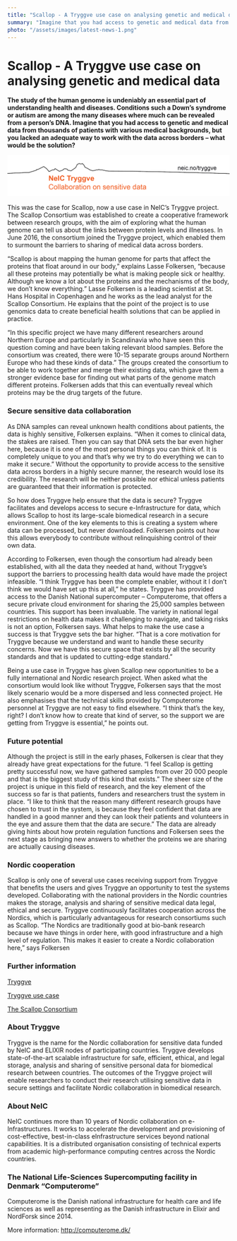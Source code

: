 ```yaml
---
title: "Scallop - A Tryggve use case on analysing genetic and medical data"
summary: "Imagine that you had access to genetic and medical data from thousands of patients with various medical backgrounds, but you lacked an adequate way to work with the data across borders. Read about Tryggve helped the Scallop consortium over these challenges."
photo: "/assets/images/latest-news-1.png"
---
```


Scallop - A Tryggve use case on analysing genetic and medical data
===============================

**The study of the human genome is undeniably an essential part of understanding health and diseases. Conditions such a Down’s syndrome or autism are among the many diseases where much can be revealed from a person’s DNA. Imagine that you had access to genetic and medical data from thousands of patients with various medical backgrounds, but you lacked an adequate way to work with the data across borders – what would be the solution?**

<a href="/assets/images/news/Tryggve_pdfheader_original.png">  
  <img class="smallpic" src="/assets/images/news/Tryggve_pdfheader_original.png">
</a>

This was the case for Scallop, now a use case in NeIC’s Tryggve project. The Scallop Consortium was established to create a cooperative framework between research groups, with the aim of exploring what the human genome can tell us about the links between protein levels and illnesses. In June 2016, the consortium joined the Tryggve project, which enabled them to surmount the barriers to sharing of medical data across borders. 

“Scallop is about mapping the human genome for parts that affect the proteins that float around in our body,” explains Lasse Folkersen, “because all these proteins may potentially be what is making people sick or healthy. Although we know a lot about the proteins and the mechanisms of the body, we don’t know everything.” Lasse Folkersen is a leading scientist at St. Hans Hospital in Copenhagen and he works as the lead analyst for the Scallop Consortium. He explains that the point of the project is to use genomics data to create beneficial health solutions that can be applied in practice.

“In this specific project we have many different researchers around Northern Europe and particularly in Scandinavia who have seen this question coming and have been taking relevant blood samples. Before the consortium was created, there were 10-15 separate groups around Northern Europe who had these kinds of data.” The groups created the consortium to be able to work together and merge their existing data, which gave them a stronger evidence base for finding out what parts of the genome match different proteins. Folkersen adds that this can eventually reveal which proteins may be the drug targets of the future. 

### Secure sensitive data collaboration

As DNA samples can reveal unknown health conditions about patients, the data is highly sensitive, Folkersen explains. “When it comes to clinical data, the stakes are raised. Then you can say that DNA sets the bar even higher here, because it is one of the most personal things you can think of. It is completely unique to you and that’s why we try to do everything we can to make it secure.” Without the opportunity to provide access to the sensitive data across borders in a highly secure manner, the research would lose its credibility. The research will be neither possible nor ethical unless patients are guaranteed that their information is protected. 

So how does Tryggve help ensure that the data is secure? Tryggve facilitates and develops access to secure e-Infrastructure for data, which allows Scallop to host its large-scale biomedical research in a secure environment. One of the key elements to this is creating a system where data can be processed, but never downloaded. Folkersen points out how this allows everybody to contribute without relinquishing control of their own data.

According to Folkersen, even though the consortium had already been established, with all the data they needed at hand, without Tryggve’s support the barriers to processing health data would have made the project infeasible. “I think Tryggve has been the complete enabler, without it I don’t think we would have set up this at all,” he states. Tryggve has provided access to the Danish National supercomputer – Computerome, that offers a secure private cloud environment for sharing the 25,000 samples between countries. This support has been invaluable. The variety in national legal restrictions on health data makes it challenging to navigate, and taking risks is not an option, Folkersen says. What helps to make the use case a success is that Tryggve sets the bar higher. “That is a core motivation for Tryggve because we understand and want to handle these security concerns. Now we have this secure space that exists by all the security standards and that is updated to cutting-edge standard.” 

Being a use case in Tryggve has given Scallop new opportunities to be a fully international and Nordic research project. When asked what the consortium would look like without Tryggve, Folkersen says that the most likely scenario would be a more dispersed and less connected project. He also emphasises that the technical skills provided by Computerome personnel at Tryggve are not easy to find elsewhere. “I think that’s the key, right? I don’t know how to create that kind of server, so the support we are getting from Tryggve is essential,” he points out.

### Future potential

Although the project is still in the early phases, Folkersen is clear that they already have great expectations for the future. “I feel Scallop is getting pretty successful now, we have gathered samples from over 20 000 people and that is the biggest study of this kind that exists.” The sheer size of the project is unique in this field of research, and the key element of the success so far is that patients, funders and researchers trust the system in place. “I like to think that the reason many different research groups have chosen to trust in the system, is because they feel confident that data are handled in a good manner and they can look their patients and volunteers in the eye and assure them that the data are secure.” The data are already giving hints about how protein regulation functions and Folkersen sees the next stage as bringing new answers to whether the proteins we are sharing are actually causing diseases.

### Nordic cooperation

Scallop is only one of several use cases receiving support from Tryggve that benefits the users and gives Tryggve an opportunity to test the systems developed. Collaborating with the national providers in the Nordic countries makes the storage, analysis and sharing of sensitive medical data legal, ethical and secure. Tryggve continuously facilitates cooperation across the Nordics, which is particularly advantageous for research consortiums such as Scallop. “The Nordics are traditionally good at bio-bank research because we have things in order here, with good infrastructure and a high level of regulation. This makes it easier to create a Nordic collaboration here,” says Folkersen

### Further information

[Tryggve](https://neic.no/tryggve)

[Tryggve use case](https://neic.no/tryggve/usecase)

[The Scallop Consortium](https://www.olink.com/scallop/ )



### About Tryggve

Tryggve is the name for the Nordic collaboration for sensitive data funded by NeIC and ELIXIR nodes of participating countries. Tryggve develops state-of-the-art scalable infrastructure for safe, efficient, ethical, and legal storage, analysis and sharing of sensitive personal data for biomedical research between countries. The outcomes of the Tryggve project will enable researchers to conduct their research utilising sensitive data in secure settings and facilitate Nordic collaboration in biomedical research. 

### About NeIC

NeIC continues more than 10 years of Nordic collaboration on e-Infrastructures. It works to accelerate the development and provisioning of cost-effective, best-in-class eInfrastructure services beyond national capabilities. It is a distributed organisation consisting of technical experts from academic high-performance computing centres across the Nordic countries.

### The National Life-Sciences Supercomputing facility in Denmark “Computerome” 

Computerome is the Danish national infrastructure for health care and life sciences as well as representing as the Danish infrastructure in Elixir and NordForsk since 2014. 

More information: http://computerome.dk/  








